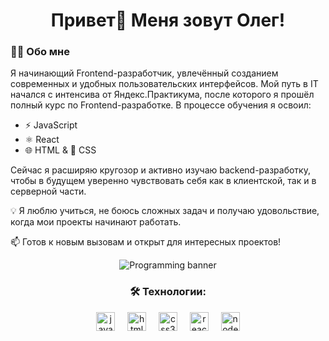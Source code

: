 
<h1 align="center">Привет👋 Меня зовут Олег!</h1>


<h3 align="left">👩‍💻  Обо мне</h3>

<p align="left"> Я начинающий Frontend-разработчик, увлечённый созданием современных и удобных пользовательских интерфейсов.
 Мой путь в IT начался с интенсива от Яндекс.Практикума, после которого я прошёл полный курс по Frontend-разработке. В процессе обучения я освоил:

 - ⚡ JavaScript 
 - ⚛️ React 
 - 🌐 HTML & 🎨 CSS 

 Сейчас я расширяю кругозор и активно изучаю backend-разработку, чтобы в будущем уверенно чувствовать себя как в клиентской, так и в серверной части.

💡 Я люблю учиться, не боюсь сложных задач и получаю удовольствие, когда мои проекты начинают работать.

📫 Готов к новым вызовам и открыт для интересных проектов!</p>

<p align="center">
  <img src="https://tse2.mm.bing.net/th?id=OIP.iCox_XdylgscEr8jWWTkegHaEU&pid=Api" alt="Programming banner" />
</p>


<h3 align="center">🛠 Технологии:</h3>


<div align="center">
  <img src="https://cdn.jsdelivr.net/gh/devicons/devicon/icons/javascript/javascript-original.svg" height="30" alt="javascript logo" />
  <img width="12" />
  <img src="https://cdn.jsdelivr.net/gh/devicons/devicon/icons/html5/html5-original.svg" height="30" alt="html5 logo" />
  <img width="12" />
  <img src="https://cdn.jsdelivr.net/gh/devicons/devicon/icons/css3/css3-original.svg" height="30" alt="css3 logo" />
  <img width="12" />
  <img src="https://cdn.jsdelivr.net/gh/devicons/devicon/icons/react/react-original.svg" height="30" alt="react logo" />
  <img width="12" />
  <img src="https://cdn.jsdelivr.net/gh/devicons/devicon/icons/nodejs/nodejs-original.svg" height="30" alt="nodejs logo" />
</div>
















